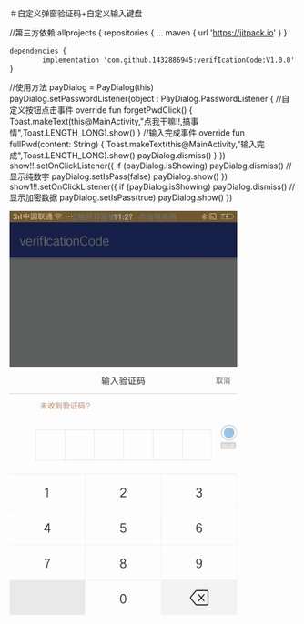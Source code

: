 ＃自定义弹窗验证码+自定义输入键盘

//第三方依赖
allprojects {
		repositories {
			...
			maven { url 'https://jitpack.io' }
		}
	
  	dependencies {
	        implementation 'com.github.1432886945:verifIcationCode:V1.0.0'
	}
//使用方法
   payDialog = PayDialog(this)
        payDialog.setPasswordListener(object : PayDialog.PasswordListener {
            //自定义按钮点击事件
            override fun forgetPwdClick() {
                Toast.makeText(this@MainActivity,"点我干嘛!!,搞事情",Toast.LENGTH_LONG).show()
            }
            //输入完成事件
            override fun fullPwd(content: String) {
                Toast.makeText(this@MainActivity,"输入完成",Toast.LENGTH_LONG).show()
                payDialog.dismiss()
            }
        })
        show!!.setOnClickListener({
            if (payDialog.isShowing) payDialog.dismiss()
            //显示纯数字
            payDialog.setIsPass(false)
            payDialog.show()
        })
        show1!!.setOnClickListener({
            if (payDialog.isShowing) payDialog.dismiss()
            //显示加密数据
            payDialog.setIsPass(true)
            payDialog.show()
        })
	
![image](https://github.com/1432886945/verifIcationCode-master/blob/master/1530770475298.gif)
